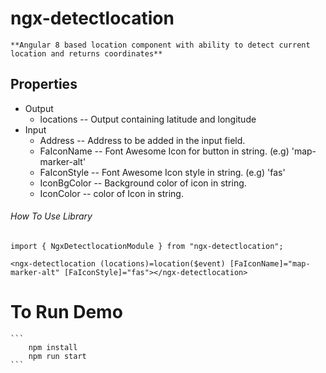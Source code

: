 # ngx-detectlocation

    **Angular 8 based location component with ability to detect current location and returns coordinates**

## Properties
   - Output
      * locations -- Output containing latitude and longitude
   - Input
      * Address -- Address to be added in the input field.
      * FaIconName -- Font Awesome Icon for button in string. (e.g) 'map-marker-alt'
      * FaIconStyle -- Font Awesome Icon style in string. (e.g) 'fas'
      * IconBgColor -- Background color of icon in string. 
      * IconColor -- color of Icon in string.    

  ###### How To Use Library      
   ```
   import { NgxDetectlocationModule } from "ngx-detectlocation"; 
        
   <ngx-detectlocation (locations)=location($event) [FaIconName]="map-marker-alt" [FaIconStyle]="fas"></ngx-detectlocation>
   ```
    
# To Run Demo
    ```
        npm install
        npm run start
    ```
